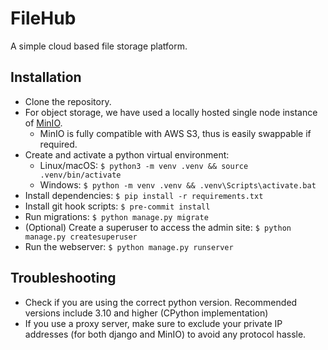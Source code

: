 # FileHub

A simple cloud based file storage platform.

## Installation

- Clone the repository.
- For object storage, we have used a locally hosted single node instance of [MinIO](https://min.io/).
  - MinIO is fully compatible with AWS S3, thus is easily swappable if required.
- Create and activate a python virtual environment:
  - Linux/macOS: `$ python3 -m venv .venv && source .venv/bin/activate`
  - Windows: `$ python -m venv .venv && .venv\Scripts\activate.bat`
- Install dependencies:
  `$ pip install -r requirements.txt`
- Install git hook scripts:
  `$ pre-commit install`
- Run migrations:
  `$ python manage.py migrate`
- (Optional) Create a superuser to access the admin site:
  `$ python manage.py createsuperuser`
- Run the webserver:
  `$ python manage.py runserver`

## Troubleshooting

- Check if you are using the correct python version. Recommended versions include 3.10 and higher (CPython implementation)
- If you use a proxy server, make sure to exclude your private IP addresses (for both django and MinIO) to avoid any
  protocol hassle.

